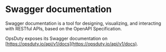 # Swagger documentation

Swagger documentation is a tool for designing, visualizing, and interacting with
RESTful APIs, based on the OpenAPI Specification.

OpsDuty exposes its Swagger documentation on
[https://opsduty.io/api/v1/docs](https://opsduty.io/api/v1/docs).
